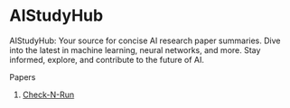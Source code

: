 # AIStudyHub
AIStudyHub: Your source for concise AI research paper summaries. Dive into the latest in machine learning, neural networks, and more. Stay informed, explore, and contribute to the future of AI.

Papers

1. [Check-N-Run](papers/1_check-n-run/paper.md)
